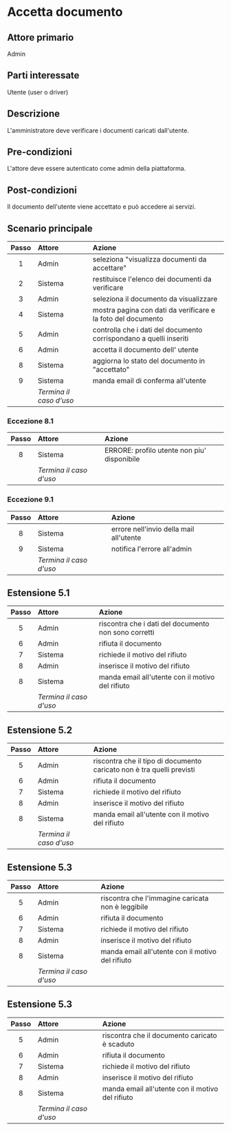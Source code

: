 # Accetta documento
## Attore primario 
Admin

## Parti interessate
Utente (user o driver)

## Descrizione
L'amministratore deve verificare i documenti caricati dall'utente.

## Pre-condizioni
L'attore deve essere autenticato come admin della piattaforma.

## Post-condizioni
Il documento dell'utente viene accettato e può accedere ai servizi.

## Scenario principale
| Passo | Attore                  | Azione                                                             | 
|:-----:|:------------------------|:-------------------------------------------------------------------| 
|   1   | Admin                   | seleziona "visualizza documenti da accettare"                      | 
|   2   | Sistema                 | restituisce l'elenco dei documenti da verificare                   |
|   3   | Admin                   | seleziona il documento da visualizzare                             | 
|   4   | Sistema                 | mostra pagina con dati da verificare e la foto del documento       |
|   5   | Admin                   | controlla che i dati del documento corrispondano a quelli inseriti | 
|   6   | Admin                   | accetta il documento dell' utente                                  |
|   8   | Sistema                 | aggiorna lo stato del documento in "accettato"                     |
|   9   | Sistema                 | manda email di conferma all'utente                                 |       
|       |*Termina il caso d'uso*  |                                                                    |

### Eccezione 8.1
| Passo | Attore                  | Azione                                      | 
|:-----:|:------------------------|:--------------------------------------------| 
|   8   | Sistema                 | ERRORE: profilo utente non piu' disponibile |
|       | *Termina il caso d'uso* |                                             |

### Eccezione 9.1
| Passo | Attore                  | Azione                                  | 
|:-----:|:------------------------|:----------------------------------------| 
|   8   | Sistema                 | errore nell'invio della mail all'utente |
|   9   | Sistema                 | notifica l'errore all'admin             |
|       | *Termina il caso d'uso* |                                         |

## Estensione 5.1
| Passo | Attore                   | Azione                                               | 
|:-----:|:-------------------------|:-----------------------------------------------------| 
|   5   | Admin                    | riscontra che i dati del documento non sono corretti |
|   6   | Admin                    | rifiuta il documento                                 |
|   7   | Sistema                  | richiede il motivo del rifiuto                       |
|   8   | Admin                    | inserisce il motivo del rifiuto                      |
|   8   | Sistema                  | manda email all'utente con il motivo del rifiuto     |
|       | *Termina il caso d'uso*  |                                                      |

## Estensione 5.2
| Passo | Attore                   | Azione                                                                | 
|:-----:|:-------------------------|:----------------------------------------------------------------------| 
|   5   | Admin                    | riscontra che il tipo di documento caricato non è tra quelli previsti |
|   6   | Admin                    | rifiuta il documento                                                  |
|   7   | Sistema                  | richiede il motivo del rifiuto                                        |
|   8   | Admin                    | inserisce il motivo del rifiuto                                       |
|   8   | Sistema                  | manda email all'utente con il motivo del rifiuto                      |
|       | *Termina il caso d'uso*  |                                                                       |

## Estensione 5.3
| Passo | Attore                   | Azione                                            | 
|:-----:|:-------------------------|:--------------------------------------------------| 
|   5   | Admin                    | riscontra che l'immagine caricata non è leggibile |
|   6   | Admin                    | rifiuta il documento                              |
|   7   | Sistema                  | richiede il motivo del rifiuto                    |
|   8   | Admin                    | inserisce il motivo del rifiuto                   |
|   8   | Sistema                  | manda email all'utente con il motivo del rifiuto  |
|       | *Termina il caso d'uso*  |                                                   |

## Estensione 5.3
| Passo | Attore                   | Azione                                           | 
|:-----:|:-------------------------|:-------------------------------------------------| 
|   5   | Admin                    | riscontra che il documento caricato è scaduto    |
|   6   | Admin                    | rifiuta il documento                             |
|   7   | Sistema                  | richiede il motivo del rifiuto                   |
|   8   | Admin                    | inserisce il motivo del rifiuto                  |
|   8   | Sistema                  | manda email all'utente con il motivo del rifiuto |
|       | *Termina il caso d'uso*  |                                                  |








